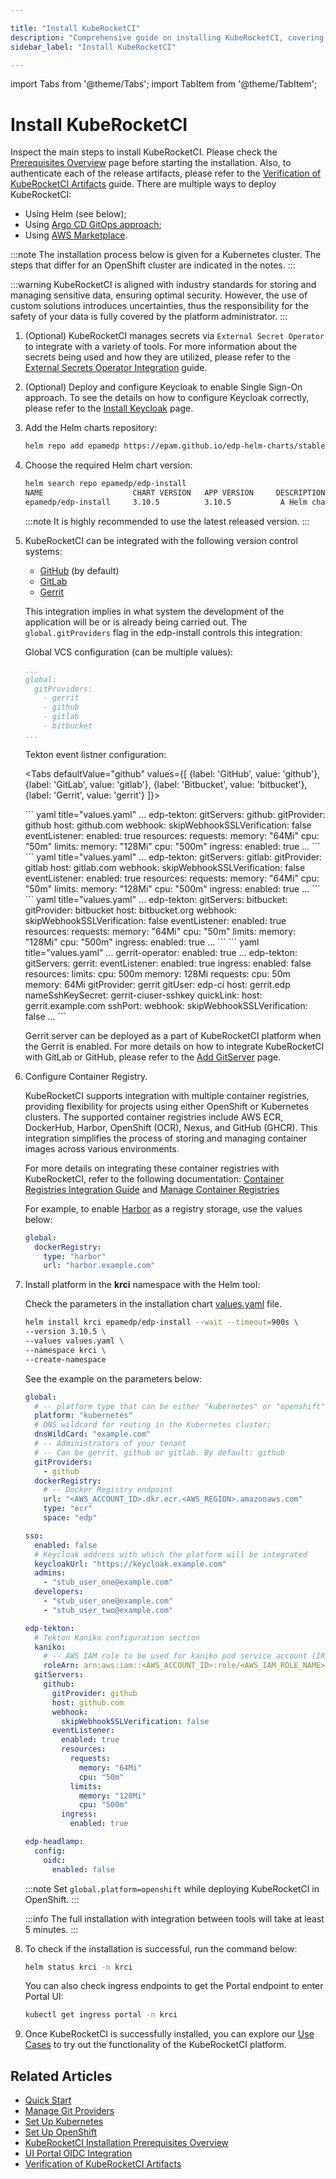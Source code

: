 ```yaml
---

title: "Install KubeRocketCI"
description: "Comprehensive guide on installing KubeRocketCI, covering prerequisites, various deployment methods including Helm, Argo CD GitOps, and AWS Marketplace, and additional setup options."
sidebar_label: "Install KubeRocketCI"

---
```

<!-- markdownlint-disable MD025 -->

import Tabs from '@theme/Tabs';
import TabItem from '@theme/TabItem';

# Install KubeRocketCI

<head>
  <link rel="canonical" href="https://docs.kuberocketci.io/docs/operator-guide/install-kuberocketci" />
</head>

Inspect the main steps to install KubeRocketCI. Please check the [Prerequisites Overview](prerequisites.md) page before starting the installation. Also, to authenticate each of the release artifacts, please refer to the [Verification of KubeRocketCI Artifacts](../developer-guide/artifacts-verification.md) guide.
There are multiple ways to deploy KubeRocketCI:

* Using Helm (see below);
* Using [Argo CD GitOps approach](./add-ons-overview.md);
* Using [AWS Marketplace](./aws-marketplace-install.md).

:::note
  The installation process below is given for a Kubernetes cluster. The steps that differ for an OpenShift cluster are indicated in the notes.
:::

:::warning
  KubeRocketCI is aligned with industry standards for storing and managing sensitive data, ensuring optimal security. However, the use of custom solutions introduces uncertainties, thus the responsibility for the safety of your data is fully covered by the platform administrator.
:::

1. (Optional) KubeRocketCI manages secrets via `External Secret Operator` to integrate with a variety of tools. For more information about the secrets being used and how they are utilized, please refer to the [External Secrets Operator Integration](./secrets-management/external-secrets-operator-integration.md) guide.

2. (Optional) Deploy and configure Keycloak to enable Single Sign-On approach. To see the details on how to configure Keycloak correctly, please refer to the [Install Keycloak](./auth/keycloak.md#configuration) page.

3. Add the Helm charts repository:

    ```bash
    helm repo add epamedp https://epam.github.io/edp-helm-charts/stable
    ```

4. Choose the required Helm chart version:

    ```bash
    helm search repo epamedp/edp-install
    NAME                    CHART VERSION   APP VERSION     DESCRIPTION
    epamedp/edp-install     3.10.5          3.10.5           A Helm chart for KubeRocketCI Platform
    ```

    :::note
      It is highly recommended to use the latest released version.
    :::

5. KubeRocketCI can be integrated with the following version control systems:

    * [GitHub](https://docs.github.com/en) (by default)
    * [GitLab](https://docs.gitlab.com/)
    * [Gerrit](https://gerrit-review.googlesource.com/Documentation/)

    This integration implies in what system the development of the application will be or is already being carried out. The `global.gitProviders` flag in the edp-install controls this integration:

    Global VCS configuration (can be multiple values):

    ```yaml title="values.yaml"
    ...
    global:
      gitProviders:
        - gerrit
        - github
        - gitlab
        - bitbucket
    ...
    ```

    Tekton event listner configuration:

    <Tabs
      defaultValue="github"
      values={[
        {label: 'GitHub', value: 'github'},
        {label: 'GitLab', value: 'gitlab'},
        {label: 'Bitbucket', value: 'bitbucket'},
        {label: 'Gerrit', value: 'gerrit'}
      ]}>

      <TabItem value="github">
        ``` yaml title="values.yaml"
        ...
        edp-tekton:
          gitServers:
            github:
              gitProvider: github
              host: github.com
              webhook:
                skipWebhookSSLVerification: false
              eventListener:
                enabled: true
                resources:
                  requests:
                    memory: "64Mi"
                    cpu: "50m"
                  limits:
                    memory: "128Mi"
                    cpu: "500m"
                ingress:
                  enabled: true
        ...
        ```
      </TabItem>
      <TabItem value="gitlab">
        ``` yaml title="values.yaml"
        ...
        edp-tekton:
          gitServers:
            gitlab:
              gitProvider: gitlab
              host: gitlab.com
              webhook:
                skipWebhookSSLVerification: false
              eventListener:
                enabled: true
                resources:
                  requests:
                    memory: "64Mi"
                    cpu: "50m"
                  limits:
                    memory: "128Mi"
                    cpu: "500m"
                ingress:
                  enabled: true
        ...
        ```
      </TabItem>
      <TabItem value="bitbucket">
        ``` yaml title="values.yaml"
        ...
        edp-tekton:
          gitServers:
            bitbucket:
              gitProvider: bitbucket
              host: bitbucket.org
              webhook:
                skipWebhookSSLVerification: false
              eventListener:
                enabled: true
                resources:
                  requests:
                    memory: "64Mi"
                    cpu: "50m"
                  limits:
                    memory: "128Mi"
                    cpu: "500m"
                ingress:
                  enabled: true
        ...
        ```
      </TabItem>
      <TabItem value="gerrit">
        ``` yaml title="values.yaml"
        ...
        gerrit-operator:
          enabled: true
        ...
        edp-tekton:
          gitServers:
            gerrit:
              eventListener:
                enabled: true
                ingress:
                  enabled: false
                resources:
                  limits:
                    cpu: 500m
                    memory: 128Mi
                  requests:
                    cpu: 50m
                    memory: 64Mi
              gitProvider: gerrit
              gitUser: edp-ci
              host: gerrit.edp
              nameSshKeySecret: gerrit-ciuser-sshkey
              quickLink:
                host: gerrit.example.com
              sshPort: <gerrit_port>
              webhook:
                skipWebhookSSLVerification: false
        ...
        ```
      </TabItem>
    </Tabs>

    Gerrit server can be deployed as a part of KubeRocketCI platform when the Gerrit is enabled.
    For more details on how to integrate KubeRocketCI with GitLab or GitHub, please refer to the [Add GitServer](../user-guide/add-git-server.md) page.

6. Configure Container Registry.

    KubeRocketCI supports integration with multiple container registries, providing flexibility for projects using either OpenShift or Kubernetes clusters.
    The supported container registries include AWS ECR, DockerHub, Harbor, OpenShift (OCR), Nexus, and GitHub (GHCR). This integration simplifies the process
    of storing and managing container images across various environments.

    For more details on integrating these container registries with KubeRocketCI, refer to the following documentation: [Container Registries Integration Guide](../user-guide/change-container-registry.md) and [Manage Container Registries](../user-guide/manage-container-registries.md)

    For example, to enable [Harbor](artifacts-management/harbor-integration.md) as a registry storage, use the values below:

    ```yaml
    global:
      dockerRegistry:
        type: "harbor"
        url: "harbor.example.com"
    ```

7. Install platform in the **krci** namespace with the Helm tool:

    Check the parameters in the installation chart [values.yaml](https://github.com/epam/edp-install/blob/v3.10.3/deploy-templates/values.yaml) file.

    ```bash
    helm install krci epamedp/edp-install --wait --timeout=900s \
    --version 3.10.5 \
    --values values.yaml \
    --namespace krci \
    --create-namespace
    ```

    See the example on the parameters below:

    ```yaml title="Example values.yaml file"
    global:
      # -- platform type that can be either "kubernetes" or "openshift"
      platform: "kubernetes"
      # DNS wildcard for routing in the Kubernetes cluster;
      dnsWildCard: "example.com"
      # -- Administrators of your tenant
      # -- Can be gerrit, github or gitlab. By default: github
      gitProviders:
        - github
      dockerRegistry:
        # -- Docker Registry endpoint
        url: "<AWS_ACCOUNT_ID>.dkr.ecr.<AWS_REGION>.amazonaws.com"
        type: "ecr"
        space: "edp"

    sso:
      enabled: false
      # Keycloak address with which the platform will be integrated
      keycloakUrl: "https://keycloak.example.com"
      admins:
        - "stub_user_one@example.com"
      developers:
        - "stub_user_one@example.com"
        - "stub_user_two@example.com"

    edp-tekton:
      # Tekton Kaniko configuration section
      kaniko:
        # -- AWS IAM role to be used for kaniko pod service account (IRSA). Format: arn:aws:iam::<AWS_ACCOUNT_ID>:role/<AWS_IAM_ROLE_NAME>
        roleArn: arn:aws:iam::<AWS_ACCOUNT_ID>:role/<AWS_IAM_ROLE_NAME>
      gitServers:
        github:
          gitProvider: github
          host: github.com
          webhook:
            skipWebhookSSLVerification: false
          eventListener:
            enabled: true
            resources:
              requests:
                memory: "64Mi"
                cpu: "50m"
              limits:
                memory: "128Mi"
                cpu: "500m"
            ingress:
              enabled: true

    edp-headlamp:
      config:
        oidc:
          enabled: false
    ```

    :::note
      Set `global.platform=openshift` while deploying KubeRocketCI in OpenShift.
    :::

    :::info
      The full installation with integration between tools will take at least 5 minutes.
    :::

8. To check if the installation is successful, run the command below:

    ```bash
    helm status krci -n krci
    ```

    You can also check ingress endpoints to get the Portal endpoint to enter Portal UI:

    ```bash
    kubectl get ingress portal -n krci
    ```

9. Once KubeRocketCI is successfully installed, you can explore our [Use Cases](../use-cases/index.md) to try out the functionality of the KubeRocketCI platform.

## Related Articles

* [Quick Start](../quick-start/platform-installation.md)
* [Manage Git Providers](../user-guide/add-git-server.md)
* [Set Up Kubernetes](kubernetes-cluster-settings.md)
* [Set Up OpenShift](openshift-cluster-settings.md)
* [KubeRocketCI Installation Prerequisites Overview](prerequisites.md)
* [UI Portal OIDC Integration](auth/ui-portal-oidc.md)
* [Verification of KubeRocketCI Artifacts](../developer-guide/artifacts-verification.md)
